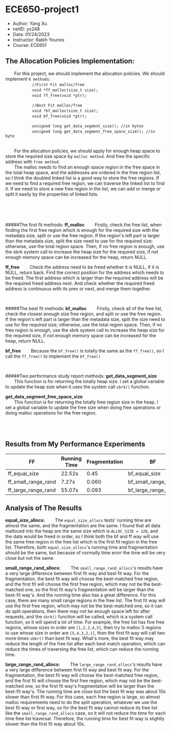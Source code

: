 # ECE650-project1

 - Author: Yang Xu
 - netID: yx248
 - Data: 01/24/2023
 - Instructor: Rabih Younes
 - Course: ECE651

## The Allocation Policies Implementation:

&emsp;&emsp;For this project, we should implement the allocation policies. We should implement `6 methods`:<br>
&emsp;&emsp;&emsp;&emsp;&emsp;&emsp;`//First Fit malloc/free`<br>
&emsp;&emsp;&emsp;&emsp;&emsp;&emsp;`void *ff_malloc(size_t size);`<br>
&emsp;&emsp;&emsp;&emsp;&emsp;&emsp;`void ff_free(void *ptr);`<br>

&emsp;&emsp;&emsp;&emsp;&emsp;&emsp;`//Best Fit malloc/free`<br>
&emsp;&emsp;&emsp;&emsp;&emsp;&emsp;`void *bf_malloc(size_t size);`<br>
&emsp;&emsp;&emsp;&emsp;&emsp;&emsp;`void bf_free(void *ptr);`<br>

&emsp;&emsp;&emsp;&emsp;&emsp;&emsp;`unsigned long get_data_segment_size(); //in bytes`<br>
&emsp;&emsp;&emsp;&emsp;&emsp;&emsp;`unsigned long get_data_segment_free_space_size(); //in byte`<br>
<br>

&emsp;&emsp;For the allocation policies, we should apply for enough heap space to store the required size space by `malloc method`. And free the specific address with `free method`.<br>
&emsp;&emsp;The malloc needs to find an enough space region in the free space in the total heap space, and the addresses are ordered in the free region list, so I think the doubled linked list is a good way to store the free regions. If we need to find a required free region, we can traverse the linked list to find it. If we need to store a new free region in the list, we can add or merge or split it easily by the properties of linked lists.<br>

<br>
<br>
<br>

#####The first fit methods:
**ff_malloc**
&emsp;&emsp;Firstly, check the free list, when finding the first free region which is enough for the required size with the metadata size, split or use the free region. If the region's left part is larger than the metadata size, split the size need to use for the required size; otherwise, use the total region space. Then, if no free region is enough, use the sbrk system call to increase the heap size for the required size, if not enough memory space can be increased for the heap, return NULL.<br>

**ff_free**
&emsp;&emsp;Check the address need to be freed whether it is NULL, if it is NULL, return back. Find the correct position for the address which needs to be freed. The first address which is larger than the required address will be the required freed address next. And check whether the required freed address is continuous with its prev or next, and merge them together.<br>

<br>

#####The best fit methods:
**bf_malloc**
&emsp;&emsp;Firstly, check all of the free list, check the closest enough size free region, and split or use the free region. If the region's left part is larger than the metadata size, split the size need to use for the required size; otherwise, use the total region space. Then, if no free region is enough, use the sbrk system call to increase the heap size for the required size, if not enough memory space can be increased for the heap, return NULL.<br>

**bf_free**
&emsp;&emsp;Because the `bf_free()` is totally the same as the `ff_free()`, so I call the `ff_free()` to implement the `bf_free()`<br>

<br>

#####Two performance study report methods:
**get_data_segment_size**<br>
&emsp;&emsp;This function is for returning the totally heap size. I set a global variable to update the heap size when it uses the system call `sbrk()` function.<br>

**get_data_segment_free_space_size**<br>
&emsp;&emsp;This function is for returning the totally free region size in the heap. I set a global variable to update the free size when doing free operations or doing malloc operations for the free region.<br>
<br>

<br>

## Results from My Performance Experiments

| FF | Running Time | Fragmentation | BF | Running Time | Fragmentation |
|  ----  | ----  |  ----  | ----  |  ----  | ----  |
| ff_equal_size | 22.52s | 0.45 | bf_equal_size | 22.34s | 0.45 |
| ff_small_range_rand | 7.27s | 0.060 | bf_small_range_rand | 1.84s | 0.022 |
| ff_large_range_rand | 55.07s | 0.093 | bf_large_range_rand | 67.67s | 0.042 |


## Analysis of The Results

**equal_size_allocs:**
&emsp;&emsp;The `equal_size_allocs` tests' running time are almost the same, and the fragmentation are the same. I found that all data malloced into the heap are the same size which is `ALLOC_SIZE = 128`, and the data would be freed in order, so I think both the bf and ff way will use the same free region in the free list which is the first fit region in the free list. Therefore, both `equal_size_allocs`'s running time and fragmentation should be the same, but because of normally time erorr the time will be very close but not the same.<br>

**small_range_rand_allocs:**
&emsp;&emsp;The `small_range_rand_allocs`'s results have a very large difference between first fit way and best fit way. For the fragmentation, the best fit way will choose the best-matched free region, and the first fit will choose the first free region, which may not be the best-matched one, so the first fit way's fragmentation will be larger than the best-fit way's. And the running time also has a great difference. For this case, there are many small range regions in the free list. The first fit way will use the first free region, which may not be the best-matched one, so it can do split operations, then there may not be enough space left for after requests, and the `sbrk()` function will be called, which is a system call function, so it will spend a lot of time. For example, the free list has five free regions, whose sizes in order are `[1,2,3,4,5]`, then try to malloc 5 regions to use whose size in order are `[5,4,3,2,1]`, then the first fit way will call two more times `sbkr()` than best fit way. What's more, the best fit way may reduce the length of the free list after each best match operation, which can reduce the times of traversing the free list, which can reduce the running time.<br>

**large_range_rand_allocs:**
&emsp;&emsp;The `large_range_rand_allocs`'s results have a very large difference between first fit way and best fit way. For the fragmentation, the best fit way will choose the best-matched free region, and the first fit will choose the first free region, which may not be the best-matched one, so the first fit way's fragmentation will be larger than the best-fit way's. The running time are close but the best fit way was about 10s slower than first fit way. For this case, each free region is large, so almost malloc requirements need to do the split operation, whatever we use the best fit way or first way, so for the best fit way cannot reduce its free list like the `small_range_rand_allocs` case, so it will not reduce the time for each time free list traversal. Therefore, the running time for best fit way is slightly slower than the first fit way about 10s.<br>
<br>




